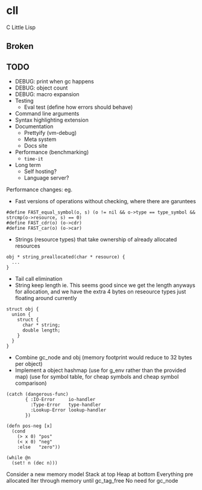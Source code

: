 # cll
C Little Lisp

## Broken


## TODO
- DEBUG: print when gc happens
- DEBUG: object count
- DEBUG: macro expansion
- Testing
  - Eval test (define how errors should behave)
- Command line arguments
- Syntax highlighting extension
- Documentation
  - Prettyify (vm-debug)
  - Meta system
  - Docs site
- Performance (benchmarking)
  - `time-it`
- Long term
  - Self hosting?
  - Language server?

Performance changes:
eg.
- Fast versions of operations without checking, where there are garuntees
```
#define FAST_equal_symbol(o, s) (o != nil && o->type == type_symbol && strcmp(o->resource, s) == 0)
#define FAST_cdr(o) (o->cdr)
#define FAST_car(o) (o->car)
```
- Strings (resource types) that take ownership of already allocated resources
```
obj * string_preallocated(char * resource) {
  ...
}
```
- Tail call elimination
- String keep length ie. 
  This seems good since we get the length anyways for allocation, and we have 
  the extra 4 bytes on reseource types just floating around currently
```
struct obj {
  union {
    struct {
      char * string;
      double length;
    }
  }
}
```
- Combine gc_node and obj (memory footprint would reduce to 32 bytes per object)
- Implement a object hashmap
  (use for g_env rather than the provided map)
  (use for symbol table, for cheap symbols and cheap symbol comparison)

```
(catch (dangerous-func) 
       { :IO-Error     io-handler 
         :Type-Error   type-handler
         :Lookup-Error lookup-handler
       })

(defn pos-neg [x]
  (cond
    (> x 0) "pos"
    (< x 0) "neg"
    :else   "zero"))

(while @n 
  (set! n (dec n)))

```

Consider a new memory model
Stack at top
Heap at bottom
Everything pre allocated
Iter through memory until gc_tag_free
No need for gc_node